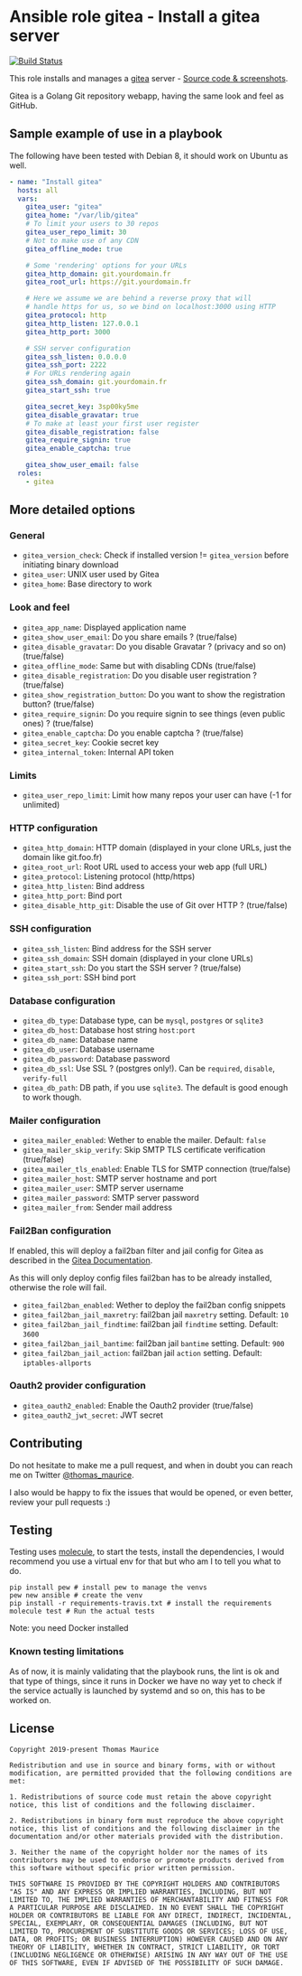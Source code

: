 # Ansible role gitea - Install a gitea server
[![Build Status](https://travis-ci.org/thomas-maurice/ansible-role-gitea.svg?branch=master)](https://travis-ci.org/thomas-maurice/ansible-role-gitea)

This role installs and manages a [gitea](https://gitea.io) server -
[Source code & screenshots](https://github.com/go-gitea/gitea).

Gitea is a Golang Git repository webapp, having the same look and feel as GitHub.

## Sample example of use in a playbook

The following have been tested with Debian 8, it should work on Ubuntu as well.

```yaml
- name: "Install gitea"
  hosts: all
  vars:
    gitea_user: "gitea"
    gitea_home: "/var/lib/gitea"
    # To limit your users to 30 repos
    gitea_user_repo_limit: 30
    # Not to make use of any CDN
    gitea_offline_mode: true

    # Some 'rendering' options for your URLs
    gitea_http_domain: git.yourdomain.fr
    gitea_root_url: https://git.yourdomain.fr

    # Here we assume we are behind a reverse proxy that will
    # handle https for us, so we bind on localhost:3000 using HTTP
    gitea_protocol: http
    gitea_http_listen: 127.0.0.1
    gitea_http_port: 3000

    # SSH server configuration
    gitea_ssh_listen: 0.0.0.0
    gitea_ssh_port: 2222
    # For URLs rendering again
    gitea_ssh_domain: git.yourdomain.fr
    gitea_start_ssh: true

    gitea_secret_key: 3sp00ky5me
    gitea_disable_gravatar: true
    # To make at least your first user register
    gitea_disable_registration: false
    gitea_require_signin: true
    gitea_enable_captcha: true

    gitea_show_user_email: false
  roles:
    - gitea
```

## More detailed options
### General

* `gitea_version_check`: Check if installed version != `gitea_version` before initiating binary download
* `gitea_user`: UNIX user used by Gitea
* `gitea_home`: Base directory to work

### Look and feel

* `gitea_app_name`: Displayed application name
* `gitea_show_user_email`: Do you share emails ? (true/false)
* `gitea_disable_gravatar`: Do you disable Gravatar ? (privacy and so on) (true/false)
* `gitea_offline_mode`: Same but with disabling CDNs (true/false)
* `gitea_disable_registration`: Do you disable user registration ? (true/false)
* `gitea_show_registration_button`: Do you want to show the registration button? (true/false)
* `gitea_require_signin`: Do you require signin to see things (even public ones) ? (true/false)
* `gitea_enable_captcha`: Do you enable captcha ? (true/false)
* `gitea_secret_key`: Cookie secret key
* `gitea_internal_token`: Internal API token

### Limits

* `gitea_user_repo_limit`: Limit how many repos your user can have (-1 for unlimited)

### HTTP configuration

* `gitea_http_domain`: HTTP domain (displayed in your clone URLs, just the domain like git.foo.fr)
* `gitea_root_url`: Root URL used to access your web app (full URL)
* `gitea_protocol`: Listening protocol (http/https)
* `gitea_http_listen`: Bind address
* `gitea_http_port`: Bind port
* `gitea_disable_http_git`: Disable the use of Git over HTTP ? (true/false)

### SSH configuration

* `gitea_ssh_listen`: Bind address for the SSH server
* `gitea_ssh_domain`: SSH domain (displayed in your clone URLs)
* `gitea_start_ssh`: Do you start the SSH server ? (true/false)
* `gitea_ssh_port`: SSH bind port

### Database configuration

* `gitea_db_type`: Database type, can be `mysql`, `postgres` or `sqlite3`
* `gitea_db_host`: Database host string `host:port`
* `gitea_db_name`: Database name
* `gitea_db_user`: Database username
* `gitea_db_password`: Database password
* `gitea_db_ssl`: Use SSL ? (postgres only!). Can be `required`, `disable`, `verify-full`
* `gitea_db_path`: DB path, if you use `sqlite3`. The default is good enough to work though.

### Mailer configuration

* `gitea_mailer_enabled`: Wether to enable the mailer. Default: `false`
* `gitea_mailer_skip_verify`: Skip SMTP TLS certificate verification (true/false)
* `gitea_mailer_tls_enabled`: Enable TLS for SMTP connection (true/false)
* `gitea_mailer_host`: SMTP server hostname and port
* `gitea_mailer_user`: SMTP server username
* `gitea_mailer_password`: SMTP server password
* `gitea_mailer_from`: Sender mail address

### Fail2Ban configuration

If enabled, this will deploy a fail2ban filter and jail config for Gitea as described in the [Gitea Documentation](https://docs.gitea.io/en-us/fail2ban-setup/).

As this will only deploy config files fail2ban has to be already installed, otherwise the role will fail.

* `gitea_fail2ban_enabled`: Wether to deploy the fail2ban config snippets
* `gitea_fail2ban_jail_maxretry`: fail2ban jail `maxretry` setting. Default: `10`
* `gitea_fail2ban_jail_findtime`: fail2ban jail `findtime` setting. Default: `3600`
* `gitea_fail2ban_jail_bantime`: fail2ban jail `bantime` setting. Default: `900`
* `gitea_fail2ban_jail_action`: fail2ban jail `action` setting. Default: `iptables-allports`

### Oauth2 provider configuration

* `gitea_oauth2_enabled`: Enable the Oauth2 provider (true/false)
* `gitea_oauth2_jwt_secret`: JWT secret

## Contributing
Do not hesitate to make me a pull request, and when in doubt you can reach me on
Twitter [@thomas_maurice](https://twitter.com/thomas_maurice).

I also would be happy to fix the issues that would be opened, or even better, review
your pull requests :)

## Testing
Testing uses [molecule](https://molecule.readthedocs.io/en/stable-1.22/usage.html), to start the
tests, install the dependencies, I would recommend you use a virtual env for that but who am I to
tell you what to do.

```
pip install pew # install pew to manage the venvs
pew new ansible # create the venv
pip install -r requirements-travis.txt # install the requirements
molecule test # Run the actual tests
```

Note: you need Docker installed

### Known testing limitations
As of now, it is mainly validating that the playbook runs, the lint is ok and that type of things,
since it runs in Docker we have no way yet to check if the service actually is launched by systemd
and so on, this has to be worked on.

## License
```
Copyright 2019-present Thomas Maurice

Redistribution and use in source and binary forms, with or without modification, are permitted provided that the following conditions are met:

1. Redistributions of source code must retain the above copyright notice, this list of conditions and the following disclaimer.

2. Redistributions in binary form must reproduce the above copyright notice, this list of conditions and the following disclaimer in the documentation and/or other materials provided with the distribution.

3. Neither the name of the copyright holder nor the names of its contributors may be used to endorse or promote products derived from this software without specific prior written permission.

THIS SOFTWARE IS PROVIDED BY THE COPYRIGHT HOLDERS AND CONTRIBUTORS "AS IS" AND ANY EXPRESS OR IMPLIED WARRANTIES, INCLUDING, BUT NOT LIMITED TO, THE IMPLIED WARRANTIES OF MERCHANTABILITY AND FITNESS FOR A PARTICULAR PURPOSE ARE DISCLAIMED. IN NO EVENT SHALL THE COPYRIGHT HOLDER OR CONTRIBUTORS BE LIABLE FOR ANY DIRECT, INDIRECT, INCIDENTAL, SPECIAL, EXEMPLARY, OR CONSEQUENTIAL DAMAGES (INCLUDING, BUT NOT LIMITED TO, PROCUREMENT OF SUBSTITUTE GOODS OR SERVICES; LOSS OF USE, DATA, OR PROFITS; OR BUSINESS INTERRUPTION) HOWEVER CAUSED AND ON ANY THEORY OF LIABILITY, WHETHER IN CONTRACT, STRICT LIABILITY, OR TORT (INCLUDING NEGLIGENCE OR OTHERWISE) ARISING IN ANY WAY OUT OF THE USE OF THIS SOFTWARE, EVEN IF ADVISED OF THE POSSIBILITY OF SUCH DAMAGE.
```
